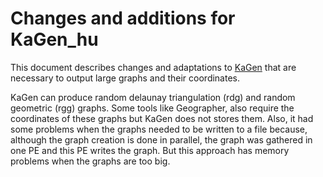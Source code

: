 # Changes and additions for KaGen_hu

This document describes changes and adaptations to [KaGen](https://github.com/sebalamm/KaGen) that
are necessary to output large graphs and their coordinates.

KaGen can produce random delaunay triangulation (rdg) and random geometric (rgg) graphs.
Some tools like Geographer, also require the coordinates of these graphs but KaGen does not stores
them. Also, it had some problems when the graphs needed to be written to a file because, although the 
graph creation is done in parallel, the graph was gathered in one PE and this PE writes the graph.
But this approach has memory problems when the graphs are too big.